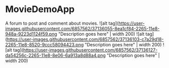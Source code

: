 # MovieDemoApp
A forum to post and comment about movies. 
![alt tag](https://user-images.githubusercontent.com/6857562/37136055-8ea1cf84-2265-11e8-948a-9223d1124f59.png "Description goes here" | width 200)
![alt tag](https://user-images.githubusercontent.com/6857562/37136103-c7a29d18-2265-11e8-8520-9ccc58094423.png "Description goes here" | width 200)
![alt tag](https://user-images.githubusercontent.com/6857562/37136127-da54256c-2265-11e8-8e06-6a913a8d88a4.png "Description goes here" | width 200)

